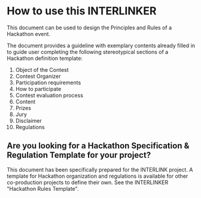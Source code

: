 # How to use this INTERLINKER
This document can be used to design the Principles and Rules of a Hackathon event.

The document provides a guideline with exemplary contents already filled in to guide user completing the following stereotypical sections of a Hackathon definition template:
1. Object of the Contest
2. Contest Organizer
3. Participation requirements
4. How to participate
5. Contest evaluation process
6. Content
7. Prizes
8. Jury
9. Disclaimer
10. Regulations

## Are you looking for a Hackathon Specification & Regulation Template for your project?
This document has been specifically prepared for the INTERLINK project. A template for Hackathon organization and regulations is available for other co-production projects to define their own. See the INTERLINKER "Hackathon Rules Template". 
